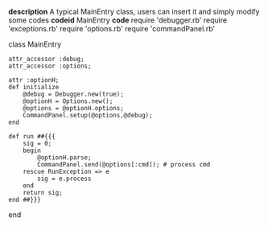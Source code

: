 **description**
A typical MainEntry class, users can insert it and simply modify some codes
**codeid**
MainEntry
**code**
require 'debugger.rb'
require 'exceptions.rb'
require 'options.rb'
require 'commandPanel.rb'


class MainEntry

	attr_accessor :debug;
	attr_accessor :options;

	attr :optionH;
	def initialize
		@debug = Debugger.new(true);
		@optionH = Options.new();
		@options = @optionH.options;
		CommandPanel.setup(@options,@debug);
	end

	def run ##{{{
		sig = 0;
		begin
			@optionH.parse;
			CommandPanel.send(@options[:cmd]); # process cmd
		rescue RunException => e
			sig = e.process
		end
		return sig;
	end ##}}}

end

